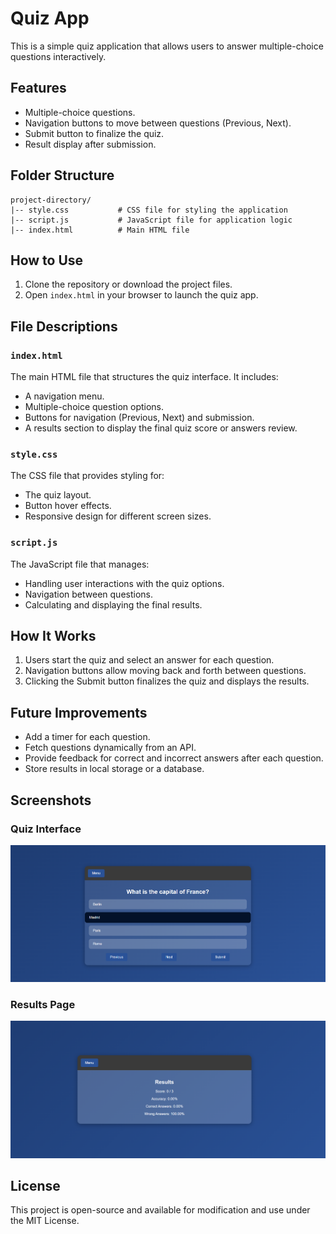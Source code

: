 # Quiz App

This is a simple quiz application that allows users to answer multiple-choice questions interactively.

## Features

- Multiple-choice questions.
- Navigation buttons to move between questions (Previous, Next).
- Submit button to finalize the quiz.
- Result display after submission.

## Folder Structure

```
project-directory/
|-- style.css           # CSS file for styling the application
|-- script.js           # JavaScript file for application logic
|-- index.html          # Main HTML file
```

## How to Use

1. Clone the repository or download the project files.
2. Open `index.html` in your browser to launch the quiz app.

## File Descriptions

### `index.html`
The main HTML file that structures the quiz interface. It includes:
- A navigation menu.
- Multiple-choice question options.
- Buttons for navigation (Previous, Next) and submission.
- A results section to display the final quiz score or answers review.

### `style.css`
The CSS file that provides styling for:
- The quiz layout.
- Button hover effects.
- Responsive design for different screen sizes.

### `script.js`
The JavaScript file that manages:
- Handling user interactions with the quiz options.
- Navigation between questions.
- Calculating and displaying the final results.

## How It Works

1. Users start the quiz and select an answer for each question.
2. Navigation buttons allow moving back and forth between questions.
3. Clicking the Submit button finalizes the quiz and displays the results.

## Future Improvements

- Add a timer for each question.
- Fetch questions dynamically from an API.
- Provide feedback for correct and incorrect answers after each question.
- Store results in local storage or a database.

## Screenshots

### Quiz Interface
![Quiz Interface](imag/image2.png)

### Results Page
![Results Page](imag/image.png)

## License

This project is open-source and available for modification and use under the MIT License.


